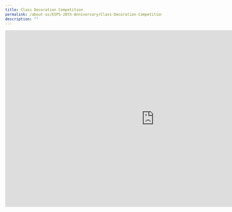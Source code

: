 ```yaml
---
title: Class Decoration Competition
permalink: /about-us/ESPS-20th-Anniversary/Class-Decoration-Competition/
description: ""
---
```

<iframe allowfullscreen="true" height="569" width="960" frameborder="0" src="https://docs.google.com/presentation/d/e/2PACX-1vQXgkGe0PCGBwVZzBniAN8N_1AFbLODnjFb4EE9NxJi2-Q9B91HCpNHL0tczi2LeecHPuf72xdNRGN6/embed?start=false&amp;loop=false&amp;delayms=3000"></iframe>